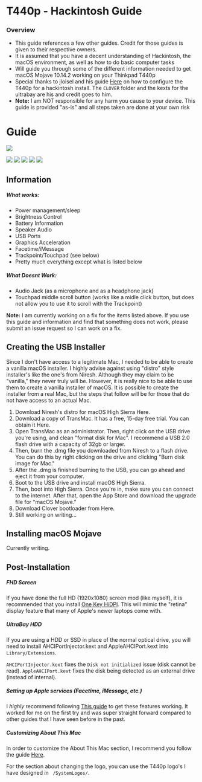 # T440p - Hackintosh Guide

### Overview

- This guide references a few other guides. Credit for those guides is given to their respective owners.
- It is assumed that you have a decent understanding of Hackintosh, the macOS environment, as well as how to do basic computer tasks
- Will guide you through some of the different information needed to get macOS Mojave 10.14.2 working on your Thinkpad T440p
- Special thanks to jloisel and his guide [Here](https://github.com/jloisel/t440p "Here") on how to configure the T440p for a hackintosh install. The `CLOVER` folder and the kexts for the ultrabay are his and credit goes to him. 
- **Note:** I am NOT responsible for any harm you cause to your device. This guide is provided "as-is" and all steps taken are done at your own risk

# Guide

![](https://github.com/evy0311/t440p/raw/master/Guide%20Stuff/T440p_Day.png)

![](https://img.shields.io/github/issues/evy0311/t440p.svg) ![](https://img.shields.io/github/forks/evy0311/t440p.svg) ![](https://img.shields.io/github/stars/evy0311/t440p.svg) ![](https://img.shields.io/github/license/evy0311/t440p.svg) ![](https://img.shields.io/twitter/url/https/github.com/evy0311/t440p.svg?style=social)


## Information
##### What works:
- Power management/sleep
- Brightness Control
- Battery Information
- Speaker Audio
- USB Ports
- Graphics Acceleration
- Facetime/iMessage
- Trackpoint/Touchpad (see below)
- Pretty much everything except what is listed below

##### What Doesnt Work:
- Audio Jack (as a microphone and as a headphone jack)
- Touchpad middle scroll button (works like a midle click button, but does not allow you to use it to scroll with the Trackpoint)

**Note:** I am currently working on a fix for the items listed above. If you use this guide and information and find that something does not work, please submit an issue request so I can work on a fix.

## Creating the USB Installer
Since I don't have access to a legitimate Mac, I needed to be able to create a vanilla macOS installer. I highly advise against using "distro" style installer's like the one's from Niresh. Although they may claim to be "vanilla," they never truly will be. However, it is really nice to be able to use them to create a vanilla installer of macOS. It is possible to create the installer from a real Mac, but the steps that follow will be for those that do not have access to an actual Mac.

1. Download Niresh's distro for macOS High Sierra Here.
2. Download a copy of TransMac. It has a free, 15-day free trial. You can obtain it Here.
3. Open TransMac as an administrator. Then, right click on the USB drive you're using, and clean "format disk for Mac". I recommend a USB 2.0 flash drive with a capacity of 32gb or larger.
4. Then, burn the .dmg file you downloaded from Niresh to a flash drive. You can do this by right clicking on the drive and clicking "Burn disk image for Mac."  
5. After the .dmg is finished burning to the USB, you can go ahead and eject it from your computer.
6. Boot to the USB drive and install macOS High Sierra. 
7. Then, boot into High Sierra. Once you're in, make sure you can connect to the internet. After that, open the App Store and download the upgrade file for "macOS Mojave."
8. Download Clover bootloader from Here.
9. Still working on writing...



## Installing macOS Mojave
Currently writing.

## Post-Installation

##### FHD Screen

If you have done the full HD (1920x1080) screen mod (like myself), it is recommended that you install [One Key HiDPI](https://github.com/xzhih/one-key-hidpi "One Key HiDPI").  This will mimic the "retina" display feature that many of Apple's newer laptops come with.

##### UltraBay HDD

If you are using a HDD or SSD in place of the normal optical drive, you will need to install AHCIPortInjector.kext and AppleAHCIPort.kext into `Library/Extensions`.

`AHCIPortInjector.kext` fixes the `Disk not initialized` issue (disk cannot be read). `AppleAHCIPort.kext` fixes the disk being detected as an external drive (instead of internal).

##### Setting up Apple services (Facetime, iMessage, etc.)
I *highly* recommend following [This guide](https://www.tonymacx86.com/threads/an-idiots-guide-to-imessage.196827/) to get these features working. It worked for me on the first try and was super straight forward compared to other guides that I have seen before in the past. 

##### Customizing About This Mac

In order to customize the About This Mac section, I recommend you follow the guide [Here](https://github.com/Haru-tan/Hackintosh-Things/blob/master/AboutThisMacMojave.md "Here").

For the section about changing the logo, you can use the T440p logo's I have designed in ` /SystemLogos/`.

